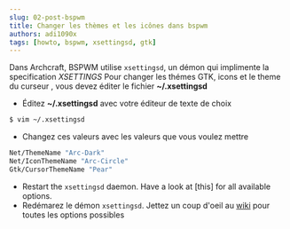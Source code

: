```yaml
---
slug: 02-post-bspwm
title: Changer les thèmes et les icônes dans bspwm
authors: adi1090x
tags: [howto, bspwm, xsettingsd, gtk]
---
```


Dans Archcraft, BSPWM utilise `xsettingsd`, un démon qui implimente la specification *XSETTINGS*
Pour changer les thémes GTK, icons et le theme du curseur , vous devez éditer le fichier **~/.xsettingsd**
- Éditez **~/.xsettingsd** avec votre éditeur de texte de choix
```bash
$ vim ~/.xsettingsd
```

<!--truncate-->
  
- Changez ces valeurs avec les valeurs que vous voulez mettre
```bash
Net/ThemeName "Arc-Dark"
Net/IconThemeName "Arc-Circle"
Gtk/CursorThemeName "Pear"
```

- Restart the `xsettingsd` daemon. Have a look at [this] for all available options.
- Redémarez le démon `xsettingsd`. Jettez un coup d'oeil au [wiki](https://github.com/derat/xsettingsd/wiki/Settings) pour toutes les options possibles
